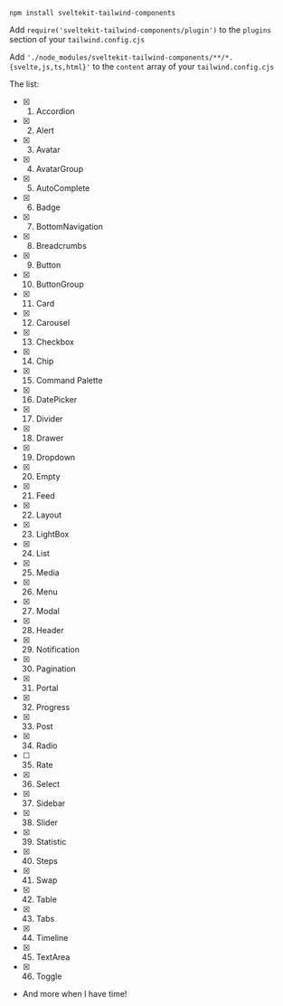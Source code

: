 `npm install sveltekit-tailwind-components`

Add `require('sveltekit-tailwind-components/plugin')` to the `plugins` section of your `tailwind.config.cjs`

Add `'./node_modules/sveltekit-tailwind-components/**/*.{svelte,js,ts,html}'` to the `content` array of your `tailwind.config.cjs`

The list:

- [x] 1. Accordion
- [x] 2. Alert
- [x] 3. Avatar
- [x] 4. AvatarGroup
- [x] 5. AutoComplete
- [x] 6. Badge
- [x] 7. BottomNavigation
- [x] 8. Breadcrumbs
- [x] 9. Button
- [x] 10. ButtonGroup
- [x] 11. Card
- [x] 12. Carousel
- [x] 13. Checkbox
- [x] 14. Chip
- [x] 15. Command Palette
- [x] 16. DatePicker
- [x] 17. Divider
- [x] 18. Drawer
- [x] 19. Dropdown
- [x] 20. Empty
- [x] 21. Feed
- [x] 22. Layout
- [x] 23. LightBox
- [x] 24. List
- [x] 25. Media
- [x] 26. Menu
- [x] 27. Modal
- [x] 28. Header
- [x] 29. Notification
- [x] 30. Pagination
- [x] 31. Portal
- [x] 32. Progress
- [x] 33. Post
- [x] 34. Radio
- [ ] 35. Rate
- [x] 36. Select
- [x] 37. Sidebar
- [x] 38. Slider
- [x] 39. Statistic
- [x] 40. Steps
- [x] 41. Swap
- [x] 42. Table
- [x] 43. Tabs
- [x] 44. Timeline
- [x] 45. TextArea
- [x] 46. Toggle
- And more when I have time!
